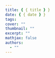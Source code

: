 ```yaml
---
title: { { title } }
date: { { date } }
tags:
cover: ""
thumbnail: ""
excerpt: ""
mathjax: false
authors:
  - ""
---
```

